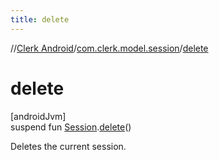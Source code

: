 ```yaml
---
title: delete
---
```

//[Clerk Android](../../index.html)/[com.clerk.model.session](index.html)/[delete](delete.html)



# delete



[androidJvm]\
suspend fun [Session](-session/index.html).[delete](delete.html)()



Deletes the current session.




